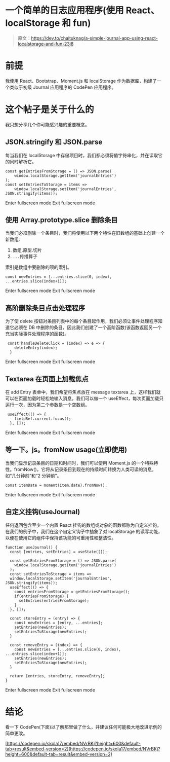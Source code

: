 # 一个简单的日志应用程序(使用 React、localStorage 和 fun)

> 原文：<https://dev.to/chaituknag/a-simple-journal-app-using-react-localstorage-and-fun-23j8>

# 前提

我使用 React、Bootstrap、Moment.js 和 localStorage 作为数据库，构建了一个类似于初级 Journal 应用程序的 CodePen 应用程序。

# 这个帖子是关于什么的

我只想分享几个你可能感兴趣的重要概念。

## JSON.stringify 和 JSON.parse

每当我们在 localStorage 中存储项目时，我们都必须将值字符串化，并在读取它的同时解析它。

```
const getEntriesFromStorage = () => JSON.parse(
    window.localStorage.getItem('journalEntries')
);
const setEntriesToStorage = items => 
    window.localStorage.setItem('journalEntries', JSON.stringify(items)); 
```

Enter fullscreen mode Exit fullscreen mode

## 使用 Array.prototype.slice 删除条目

当我们必须删除一个条目时，我们将使用以下两个特性在旧数组的基础上创建一个新数组:

1.  数组.原型.切片
2.  `...`传播算子

索引是数组中要删除的项的索引。

```
const newEntries = [...entries.slice(0, index), ...entries.slice(index+1)]; 
```

Enter fullscreen mode Exit fullscreen mode

## 高阶删除条目点击处理程序

为了使 delete 按钮对条目列表中的每个条目起作用，我们必须让事件处理程序知道它必须在 DB 中删除的条目，因此我们创建了一个高阶函数(该函数返回另一个充当实际事件处理程序的函数)。

```
 const handleDeleteClick = (index) => e => {
    deleteEntry(index);
  } 
```

Enter fullscreen mode Exit fullscreen mode

## Textarea 在页面上加载焦点

在 add Entry 表单中，我们希望将焦点放在 message textarea 上，这样我们就可以在页面加载时轻松地输入消息，我们可以做一个 useEffect，每次页面加载只运行一次，因为第二个参数是一个空数组。

```
 useEffect(() => {
    fieldRef.current.focus();
  }, []); 
```

Enter fullscreen mode Exit fullscreen mode

## 等一下。js。fromNow usage(立即使用)

当我们显示记录条目的日期和时间时，我们可以使用 Moment.js 的一个特殊特性。fromNow()，它将从记录条目到现在的持续时间转换为人类可读的消息，如“几分钟前”和“2 分钟前”。

```
const itemDate = moment(item.date).fromNow(); 
```

Enter fullscreen mode Exit fullscreen mode

## 自定义挂钩(useJournal)

任何返回包含至少一个内置 React 挂钩的数组或对象的函数都称为自定义挂钩。在我们的例子中，我们在这个自定义钩子中抽象了对 localStorage 的读写功能，以便在使用它的组件中保持该功能的可重用性和整洁性。

```
function useJournal() {
  const [entries, setEntries] = useState([]);

  const getEntriesFromStorage = () => JSON.parse(
    window.localStorage.getItem('journalEntries')
  );
  const setEntriesToStorage = items => 
  window.localStorage.setItem('journalEntries', JSON.stringify(items));
  useEffect(() => {
    const entriesFromStorage = getEntriesFromStorage();
    if(entriesFromStorage) {
      setEntries(entriesFromStorage);
    }
  }, []);

  const storeEntry = (entry) => {
    const newEntries = [entry, ...entries];
    setEntries(newEntries);
    setEntriesToStorage(newEntries);
  }

  const removeEntry = (index) => {
    const newEntries = [...entries.slice(0, index), ...entries.slice(index+1)];
    setEntries(newEntries);
    setEntriesToStorage(newEntries);
  }

  return [entries, storeEntry, removeEntry];
} 
```

Enter fullscreen mode Exit fullscreen mode

# 结论

看一下 CodePen(下面)以了解那里做了什么，并建议任何可能极大地改进示例的简单更改。

[https://codepen.io/skola17/embed/NVrBKj?height=600&default-tab=result&embed-version=2](https://codepen.io/skola17/embed/NVrBKj?height=600&default-tab=result&embed-version=2)